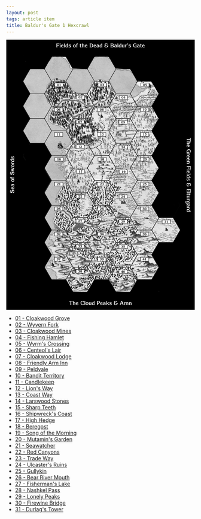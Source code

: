 ```yaml
---
layout: post
tags: article item
title: Baldur's Gate 1 Hexcrawl
---
```


<img align="center" width=600px src="/images/Hexes/BGHex_blank.png">

<div class="newspaper"><ul>
<li> <a href="/pages/BaldurHex/01-CloakwoodGrove">01 - Cloakwood Grove</a></li>
<li> <a href="/pages/BaldurHex/02-WyvernFork">02 - Wyvern Fork</a></li>
<li> <a href="/pages/BaldurHex/03-CloakwoodMines">03 - Cloakwood Mines</a></li>
<li> <a href="/pages/BaldurHex/04-FishingHamlet">04 - Fishing Hamlet</a></li>
<li> <a href="/pages/BaldurHex/05-WyrmsCrossing">05 - Wyrm's Crossing</a></li>
<li> <a href="/pages/BaldurHex/06-CenteolsLair">06 - Centeol's Lair</a></li>
<li> <a href="/pages/BaldurHex/07-CloakwoodLodge">07 - Cloakwood Lodge</a></li>
<li> <a href="/pages/BaldurHex/08-FriendlyArm">08 - Friendly Arm Inn</a></li>
<li> <a href="/pages/BaldurHex/09-Peldvale">09 - Peldvale</a></li>
<li> <a href="/pages/BaldurHex/10-OldRuins">10 - Bandit Territory</a></li>
<li> <a href="/pages/BaldurHex/11-Candlekeep">11 - Candlekeep</a></li>
<li> <a href="/pages/BaldurHex/12-LionsWay">12 - Lion's Way</a></li>
<li> <a href="/pages/BaldurHex/13-CoastWay">13 - Coast Way</a></li>
<li> <a href="/pages/BaldurHex/14-LarswoodStones">14 - Larswood Stones</a></li>
<li> <a href="/pages/BaldurHex/15-SharpTeeth">15 - Sharp Teeth</a></li>
<li> <a href="/pages/BaldurHex/16-ShipwreckCoast">16 - Shipwreck's Coast</a></li>
<li> <a href="/pages/BaldurHex/17-HighHedge">17 - High Hedge</a></li>
<li> <a href="/pages/BaldurHex/18-Beregost">18 - Beregost</a></li>
<li> <a href="/pages/BaldurHex/19-Morning">19 - Song of the Morning</a></li>
<li> <a href="/pages/BaldurHex/20-Mutamin">20 - Mutamin's Garden</a></li>
<li> <a href="/pages/BaldurHex/21-Seawatcher">21 - Seawatcher</a></li>
<li> <a href="/pages/BaldurHex/22-RedCanyons">22 - Red Canyons</a></li>
<li> <a href="/pages/BaldurHex/23-TradeWay">23 - Trade Way</a></li>
<li> <a href="/pages/BaldurHex/24-Ulcaster">24 - Ulcaster's Ruins</a></li>
<li> <a href="/pages/BaldurHex/25-Gullykin">25 - Gullykin</a></li>
<li> <a href="/pages/BaldurHex/26-BearMouth">26 - Bear River Mouth</a></li>
<li> <a href="/pages/BaldurHex/27-Lake">27 - Fisherman's Lake</a></li>
<li> <a href="/pages/BaldurHex/28-Pass">28 - Nashkel Pass</a></li>
<li> <a href="/pages/BaldurHex/29-Lonely">29 - Lonely Peaks</a></li>
<li> <a href="/pages/BaldurHex/30-Firewine">30 - Firewine Bridge</a></li>
<li> <a href="/pages/BaldurHex/31-Durlag">31 - Durlag's Tower</a></li>
</ul>
</div>
